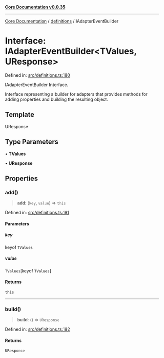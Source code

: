 [**Core Documentation v0.0.35**](../../README.md)

***

[Core Documentation](../../modules.md) / [definitions](../README.md) / IAdapterEventBuilder

# Interface: IAdapterEventBuilder\<TValues, UResponse\>

Defined in: [src/definitions.ts:180](https://github.com/stonemjs/core/blob/c9d95b58ccfb8efcaba0bed7bbf19084836cc28d/src/definitions.ts#L180)

IAdapterEventBuilder Interface.

Interface representing a builder for adapters that provides methods for adding properties and building the resulting object.

## Template

UResponse

## Type Parameters

• **TValues**

• **UResponse**

## Properties

### add()

> **add**: (`key`, `value`) => `this`

Defined in: [src/definitions.ts:181](https://github.com/stonemjs/core/blob/c9d95b58ccfb8efcaba0bed7bbf19084836cc28d/src/definitions.ts#L181)

#### Parameters

##### key

keyof `TValues`

##### value

`TValues`\[keyof `TValues`\]

#### Returns

`this`

***

### build()

> **build**: () => `UResponse`

Defined in: [src/definitions.ts:182](https://github.com/stonemjs/core/blob/c9d95b58ccfb8efcaba0bed7bbf19084836cc28d/src/definitions.ts#L182)

#### Returns

`UResponse`
